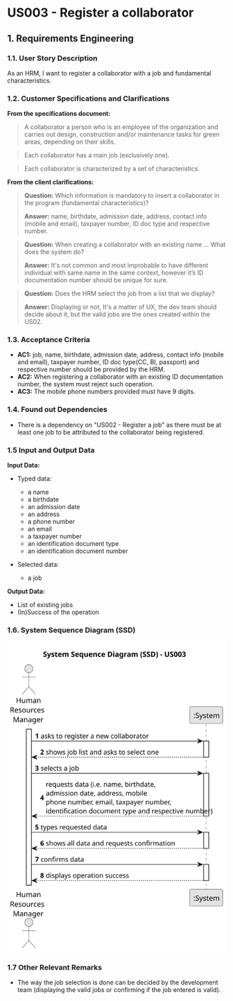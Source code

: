 # US003 - Register a collaborator


## 1. Requirements Engineering

### 1.1. User Story Description

As an HRM, I want to register a collaborator with a job and fundamental characteristics.

### 1.2. Customer Specifications and Clarifications 

**From the specifications document:**

>   A collaborator a person who is an employee of the organization and carries out design, construction and/or maintenance tasks for green areas, depending on their skills.

>	Each collaborator has a main job (exclusively one).

>   Each collaborator is characterized by a set of characteristics.

**From the client clarifications:**

> **Question:** Which information is mandatory to insert a collaborator in the program (fundamental characteristics)?
>
> **Answer:** name, birthdate, admission date, address, contact info (mobile and email), taxpayer number, ID doc type and respective number.

> **Question:** When creating a collaborator with an existing name ... What does the system do?
> 
> **Answer:** It's not common and most improbable to have different individual with same name in the same context, however it’s ID documentation number should be unique for sure.

> **Question:** Does the HRM select the job from a list that we display?
>
> **Answer:** Displaying or not, It's a matter of UX, the dev team should decide about it, but the valid jobs are the ones created within the US02.

### 1.3. Acceptance Criteria

* **AC1:** job, name, birthdate, admission date, address, contact info (mobile and email), taxpayer number, ID doc type(CC, BI, passport) and respective number should be provided by the HRM.
* **AC2:** When registering a collaborator with an existing ID documentation number, the system must reject such operation.
* **AC3:** The mobile phone numbers provided must have 9 digits.

### 1.4. Found out Dependencies

* There is a dependency on "US002 - Register a job" as there must be at least one job to be attributed to the collaborator being registered.

### 1.5 Input and Output Data

**Input Data:**

* Typed data:
    * a name
    * a birthdate
    * an admission date
    * an address
    * a phone number
    * an email
    * a taxpayer number
    * an identification document type
    * an identification document number
	
* Selected data:
    * a job

**Output Data:**

* List of existing jobs
* (In)Success of the operation

### 1.6. System Sequence Diagram (SSD)


![System Sequence Diagram](svg/us003-system-sequence-diagram.svg)


### 1.7 Other Relevant Remarks

* The way the job selection is done can be decided by the development team (displaying the valid jobs or confirming if the job entered is valid).